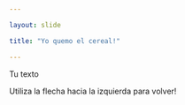 ```yaml
---

layout: slide

title: "Yo quemo el cereal!" 

---
```


Tu texto

Utiliza la flecha hacia la izquierda para volver!
